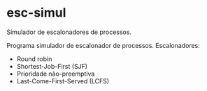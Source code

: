 # esc-simul
Simulador de escalonadores de processos.

Programa simulador de escalonador de processos.
Escalonadores:
- Round robin
- Shortest-Job-First (SJF)
- Prioridade não-preemptiva
- Last-Come-First-Served (LCFS)
